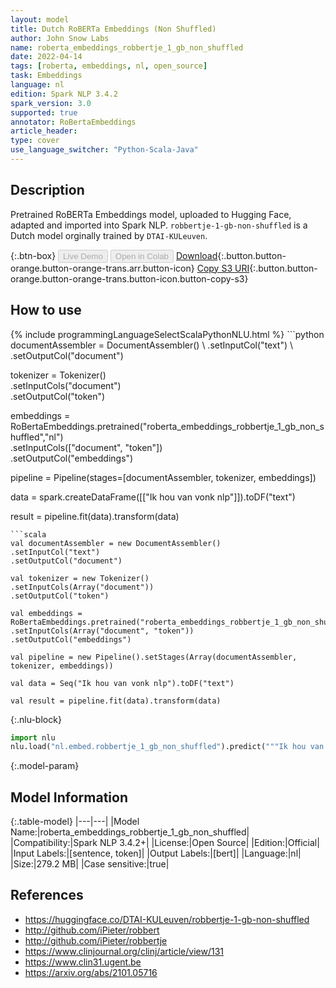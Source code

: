 ```yaml
---
layout: model
title: Dutch RoBERTa Embeddings (Non Shuffled)
author: John Snow Labs
name: roberta_embeddings_robbertje_1_gb_non_shuffled
date: 2022-04-14
tags: [roberta, embeddings, nl, open_source]
task: Embeddings
language: nl
edition: Spark NLP 3.4.2
spark_version: 3.0
supported: true
annotator: RoBertaEmbeddings
article_header:
type: cover
use_language_switcher: "Python-Scala-Java"
---
```


## Description

Pretrained RoBERTa Embeddings model, uploaded to Hugging Face, adapted and imported into Spark NLP. `robbertje-1-gb-non-shuffled` is a Dutch model orginally trained by `DTAI-KULeuven`.

{:.btn-box}
<button class="button button-orange" disabled>Live Demo</button>
<button class="button button-orange" disabled>Open in Colab</button>
[Download](https://s3.amazonaws.com/auxdata.johnsnowlabs.com/public/models/roberta_embeddings_robbertje_1_gb_non_shuffled_nl_3.4.2_3.0_1649949119650.zip){:.button.button-orange.button-orange-trans.arr.button-icon}
[Copy S3 URI](s3://auxdata.johnsnowlabs.com/public/models/roberta_embeddings_robbertje_1_gb_non_shuffled_nl_3.4.2_3.0_1649949119650.zip){:.button.button-orange.button-orange-trans.button-icon.button-copy-s3}

## How to use



<div class="tabs-box" markdown="1">
{% include programmingLanguageSelectScalaPythonNLU.html %}
```python
documentAssembler = DocumentAssembler() \
.setInputCol("text") \
.setOutputCol("document")

tokenizer = Tokenizer() \
.setInputCols("document") \
.setOutputCol("token")

embeddings = RoBertaEmbeddings.pretrained("roberta_embeddings_robbertje_1_gb_non_shuffled","nl") \
.setInputCols(["document", "token"]) \
.setOutputCol("embeddings")

pipeline = Pipeline(stages=[documentAssembler, tokenizer, embeddings])

data = spark.createDataFrame([["Ik hou van vonk nlp"]]).toDF("text")

result = pipeline.fit(data).transform(data)
```
```scala
val documentAssembler = new DocumentAssembler() 
.setInputCol("text") 
.setOutputCol("document")

val tokenizer = new Tokenizer() 
.setInputCols(Array("document"))
.setOutputCol("token")

val embeddings = RoBertaEmbeddings.pretrained("roberta_embeddings_robbertje_1_gb_non_shuffled","nl") 
.setInputCols(Array("document", "token")) 
.setOutputCol("embeddings")

val pipeline = new Pipeline().setStages(Array(documentAssembler, tokenizer, embeddings))

val data = Seq("Ik hou van vonk nlp").toDF("text")

val result = pipeline.fit(data).transform(data)
```


{:.nlu-block}
```python
import nlu
nlu.load("nl.embed.robbertje_1_gb_non_shuffled").predict("""Ik hou van vonk nlp""")
```

</div>

{:.model-param}
## Model Information

{:.table-model}
|---|---|
|Model Name:|roberta_embeddings_robbertje_1_gb_non_shuffled|
|Compatibility:|Spark NLP 3.4.2+|
|License:|Open Source|
|Edition:|Official|
|Input Labels:|[sentence, token]|
|Output Labels:|[bert]|
|Language:|nl|
|Size:|279.2 MB|
|Case sensitive:|true|

## References

- https://huggingface.co/DTAI-KULeuven/robbertje-1-gb-non-shuffled
- http://github.com/iPieter/robbert
- http://github.com/iPieter/robbertje
- https://www.clinjournal.org/clinj/article/view/131
- https://www.clin31.ugent.be
- https://arxiv.org/abs/2101.05716
